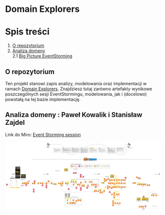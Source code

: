 # Domain Explorers

# Spis treści

1. [O repozytorium](#o-repozytorium)
2. [Analiza domeny](#analiza-domeny)  
   2.1 [Big Picture EventStorming](#big-picture-eventstorming)  
   

## O repozytorium

Ten projekt stanowi zapis analizy, modelowania oraz implementacji w ramach [Domain Explorers](https://explorers.bettersoftwaredesign.pl). Znajdziesz tutaj zarówno artefakty wynikowe poszczególnych sesji EventStormingu, modelowania, jak i (docelowo) powstałą na tej bazie implementację.

## Analiza domeny : Paweł Kowalik i Stanisław Zajdel

Link do Miro: [Event Storming session](https://miro.com/app/board/o9J_lU57efw=/) 

![EventStorming](assets/images/EventStorming_PK_SZ.jpg)
